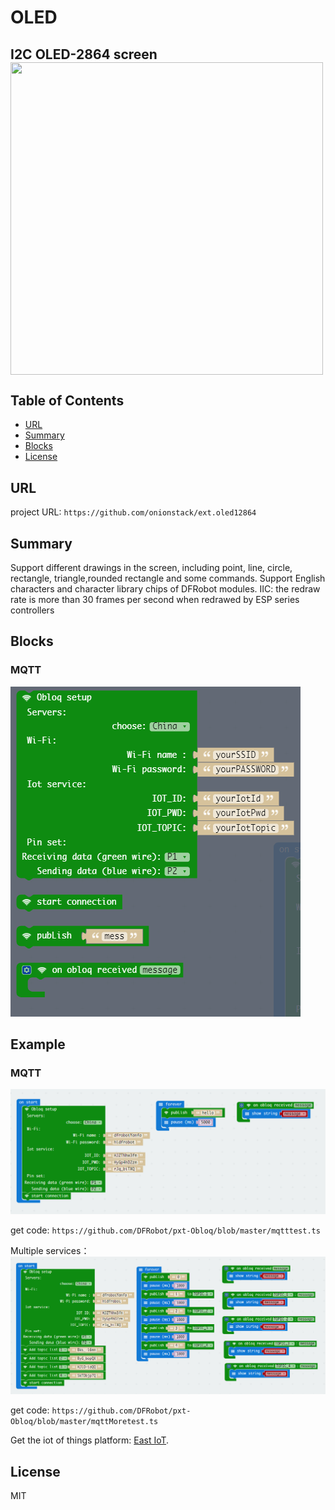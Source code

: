 # OLED

I2C OLED-2864 screen
<img src="https://ws.dfrobot.com.cn/Fi26a6VBXhMdFSPCMfIgbiRLE7l3" width="500" height="500" align=center>
---------------------------------------------------------

## Table of Contents

* [URL](#url)
* [Summary](#summary)
* [Blocks](#blocks)
* [License](#license)

## URL
project URL: ```https://github.com/onionstack/ext.oled12864```

## Summary
Support different drawings in the screen, including point, line, circle, rectangle, triangle,rounded rectangle and some commands.
Support English characters and character library chips of DFRobot modules.
IIC: the redraw rate is more than 30 frames per second when redrawed by ESP series controllers

## Blocks

### MQTT
![image](https://github.com/DFRobot/pxt-Obloq/blob/master/image/MQTT.png)


## Example

### MQTT
![image](https://github.com/DFRobot/pxt-Obloq/blob/master/image/MQTTDemo.png)

get code: ```https://github.com/DFRobot/pxt-Obloq/blob/master/mqtttest.ts```

Multiple services：
![image](https://github.com/DFRobot/pxt-Obloq/blob/master/image/MQTTMoreDemo.png)

get code: ```https://github.com/DFRobot/pxt-Obloq/blob/master/mqttMoretest.ts```

Get the iot of things platform: [East IoT](http://iot.dfrobot.com.cn/).

## License

MIT
